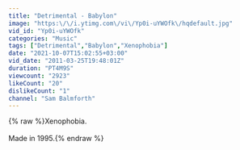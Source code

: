 ```yaml
---
title: "Detrimental - Babylon"
image: "https:\/\/i.ytimg.com\/vi\/Yp0i-uYWOfk\/hqdefault.jpg"
vid_id: "Yp0i-uYWOfk"
categories: "Music"
tags: ["Detrimental","Babylon","Xenophobia"]
date: "2021-10-07T15:02:55+03:00"
vid_date: "2011-03-25T19:48:01Z"
duration: "PT4M9S"
viewcount: "2923"
likeCount: "20"
dislikeCount: "1"
channel: "Sam Balmforth"
---
```

{% raw %}Xenophobia.<br /><br />Made in 1995.{% endraw %}
